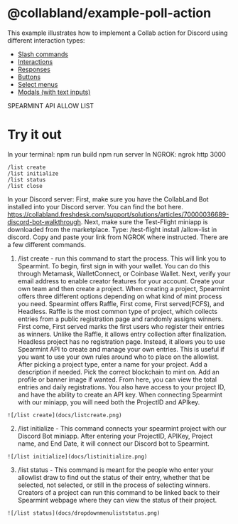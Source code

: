 # @collabland/example-poll-action

This example illustrates how to implement a Collab action for Discord using
different interaction types:

- [Slash commands](https://discord.com/developers/docs/interactions/application-commands#slash-commands)
- [Interactions](https://discord.com/developers/docs/interactions/receiving-and-responding#interaction-object)
- [Responses](https://discord.com/developers/docs/interactions/receiving-and-responding#responding-to-an-interaction)
- [Buttons](https://discord.com/developers/docs/interactions/message-components#buttons)
- [Select menus](https://discord.com/developers/docs/interactions/message-components#select-menus)
- [Modals (with text inputs)](https://discord.com/developers/docs/interactions/message-components#text-inputs)

SPEARMINT API ALLOW LIST

# Try it out
In your terminal:
npm run build npm run server 
In NGROK:
ngrok http 3000

```
/list create
/list initialize
/list status
/list close
```

In your Discord server:
First, make sure you have the CollabLand Bot installed into your Discord server. You can find the bot here. https://collabland.freshdesk.com/support/solutions/articles/70000036689-discord-bot-walkthrough. Next, make sure the Test-Flight miniapp is downloaded from the marketplace. Type: 
/test-flight install <https-url-from-ngrok>/allow-list
in discord. Copy and paste your link from NGROK where instructed.
There are a few different commands. 
1. /list create - run this command to start the process. This will link you to Spearmint. To begin, first sign in with your wallet. You can do this through Metamask, WalletConnect, or Coinbase Wallet. Next, verify your email address to enable creator features for your account. Create your own team and then create a project. When creating a project, Spearmint offers three different options depending on what kind of mint process you need. Spearmint offers Raffle, First come, First served(FCFS), and Headless. Raffle is the most common type of project, which collects entries from a public registration page and randomly assigns winners. First come, First served marks the first users who register their entries as winners. Unlike the Raffle, it allows entry collection after finalization. Headless project has no registration page. Instead, it allows you to use Spearmint API to create and manage your own entries. This is useful if you want to use your own rules around who to place on the allowlist. After picking a project type, enter a name for your project. Add a description if needed. Pick the correct blockchain to mint on. Add an profile or banner image if wanted. From here, you can view the total entries and daily registrations. You also have access to your project ID, and have the ability to create an API key. When connecting Spearmint with our miniapp, you will need both the ProjectID and APIkey.
```
![/list create](docs/listcreate.png)
```
2. /list initialize - This command connects your spearmint project with our Discord Bot miniapp. After entering your ProjectID, APIKey, Project name, and End Date, it will connect our Discord bot to Spearmint. 
```
![/list initialize](docs/listinitialize.png)
```

3. /list status - This command is meant for the people who enter your allowlist draw to find out the status of their entry, whether that be selected, not selected, or still in the process of selecting winners. Creators of a project can run this command to be linked back to their Spearmint webpage where they can view the status of their project. 

```
![/list status](docs/dropdownmenuliststatus.png)

```

```


